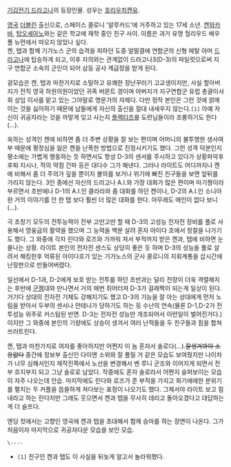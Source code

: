 [기갑전기 드라고나](%EA%B8%B0%EA%B0%91%EC%A0%84%EA%B8%B0%20%EB%93%9C%EB%9D%BC%EA%B3%A0%EB%82%98.md)의 등장인물. 성우는 [호리우치켄유](%ED%98%B8%EB%A6%AC%EC%9A%B0%EC%B9%98%20%EC%BC%84%EC%9C%A0.md).

[영국](%EC%98%81%EA%B5%AD.md) [더블린](%EB%8D%94%EB%B8%94%EB%A6%B0.md) 출신으로,
스페이스 콜로니 '알루카드'에 거주하고 있는 17세 소년. [켄와카바](%EC%BC%84%20%EC%99%80%EC%B9%B4%EB%B0%94.md), [탑오세아노](%ED%83%91%20%EC%98%A4%EC%84%B8%EC%95%84%EB%85%B8.md)와는 같은 학교에 재학 중인
친구 사이. 이름은 과거 유명 헐리우드 배우 폴 뉴먼에서 따오지 않았나 싶다.  
켄, 탭과 함께 기가노스 군의 습격을 피하던 도중 얼떨결에 연합군의 신형 메탈 아머
[드라고나](%EB%93%9C%EB%9D%BC%EA%B3%A0%EB%82%98.md)에 탑승하게 되고, 이후 자의와는 관계없이
드라고나3(D-3)의 파일럿으로써 지구 연합군 소속의 군인이 되어 삼등 공사 계급장을 받게 된다.

겉모습은 켄, 탭과 마찬가지로 소탈하고 유쾌한 장난꾸러기 고교생이지만, 사실 할아버지가 전직 영국 하원의원이었던 귀족 버몬트 경이며 아버지가
지구연합군 유럽 총괄이사회 상임 이사를 맡고 있는 그야말로 명문가의 자제다. 다만 정작 본인은 그런 것에 얽매이는 것을 싫어하기 때문에
남들에게 자신의 출신을 절대 내세우지 않는다.`[1]` 아예 자신이 귀공자라는 것을 까맣게 잊고 사는지
[플랙티즈](%ED%94%8C%EB%9E%99%ED%8B%B0%EC%A6%88.md)를 도련님들이라 조롱하기도 한다(...).

욱하는 성격인 켄에 비하면 좀 더 주변 상황을 잘 보는 편이며 어머니의 불투명한 생사여부 때문에 평정심을 잃은 켄을 난폭한 방법으로
진정시키기도 했다. 그런 성격 덕분인지 평소에는 가볍게 행동하는 듯 하면서도 항상 D-3의 센서를 주시하고 있다가 상황파악후 후퇴 지시나,
적의 약점 간파 등은 대다수 그가 해낸다. 그러나 라이트도 어디까지나 켄에 비해서 좀 더 주의가 깊을 뿐이지 불의를 보거나 위기에 빠진
친구들을 보면 앞뒤를 가리지 않는다. 3인 중에선 자신의 드라고나 A.I.와 가장 대화가 많은 편이며 마기짱이라 부르면서 초반에나 D-1의
A.I.인 클라라와 좀 대화를 하던 켄이나, D-2의 A.I.인 소니아완 거의 이야기를 안 한 탭 보다 훨씬 더 많은 대화를 한다. 아무래도
애인이 없다 보니(...).

극 초창기 모두의 전투능력이 전부 고만고만 할 때 D-3의 고성능 전자전 장비를 풀로 사용해서 영웅급의 활약을 했으며 그 능력을 백분 살려
혼자 아이다 호에서 정찰을 나가기도 했다. 그 와중에 각자 린다와 로즈와 가까워 져서 부적까지 받은 켄과, 탭에 비하면 눈물나는 상황.
라이트 본인의 전자전 센스도 상당히 좋은 듯 하며 D-3의 성능을 풀로 살려서 해킹한후 억류된 아이다호가 있는 기가노스의 군사 콜로니의
지휘계통을 삽시간에 난장판으로 만들어버렸다.

일선에서 D-1과, D-2에게 보호 받는 전투를 하던 초반과는 달리 전장이 더욱 격렬해지는 후반에 [군젬](%EA%B5%B0%20%EC%A0%AC.md)대와 만나면서 거의 매번 쥐어터져 D-3가 걸래짝이 되는게 일상이 된다. 거기다
상대의 전자전 기체도 강해지기도 했고 D-3의 기능을 잘 아는 상대에게 먼저 노림을 받아서 두부의 센서나 안테나가 당하기도 하는 등 수난의
연속(물론 D-1,D-2가 전투성능 위주로 커스텀된 반면. D-3는 전자전 성능만 개조되어서 이런일이 벌어진거다.)이지만 그 와중에 본인의
기량에도 상승이 생겨서 여러 난적들을 두 친구들과 힘을 합쳐 쓰러트린다.

켄, 탭과 마찬가지로 여자를 좋아하지만 어쩐지 이 놈 혼자서 솔로다(...).<del>잘생겨봐야 소용없다</del> 중간에 정보부 출신인
다이앤 소위와 잘 풀릴 거 같은 모습도 보여줬지만 나이차가 너무 심해서인지 제작진쪽에서 노선을 변경해서 벤 루니 군조와 이어지게 되면서 전부
흐지부지 되고 그냥 솔로로 남았다. 작중에도 혼자 솔로라서 어쩐지 슬퍼보이는 모습이 자주 나오는데 안습. 마지막에도 린다와 로즈가 준 부적을
가지고 화기애애한 분위기를 펼치는 두 커플을 씁쓸하게 쳐다보는 표정이 나오기도 했다. 그제서야 라이트 보고 힘내라고 하는 린다지만 그래도
웃으면서 켄과 탭을 무사히 데리고 돌아오겠다고 대답하는게 더 슬프다.

엔딩 컷에서는 고향인 영국에 켄과 탭을 초대해서 함께 승마를 하는 장면이 나온다. 그가 처음이자 마지막으로 귀공자다운 모습을 보인 모습.

`\----`

  * `[1]` 친구인 켄과 탭도 이 사실을 뒤늦게 알고서 놀라워했다.

